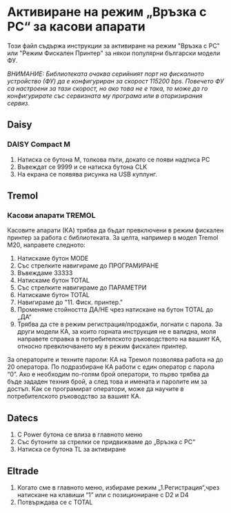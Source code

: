 # Активиране на режим „Връзка с PC“ за касови апарати

Този файл съдържа инструкции за активиране на режим "Връзка с PC" или "Режим Фискален Принтер" за някои популярни български модели ФУ.

*ВНИМАНИЕ: Библиотеката очаква серийният порт на фискалното устройство (ФУ) да е конфигуриран за скорост 115200 bps. Повечето ФУ са настроени за тази скорост, но ако това не е така, то може да го конфигурирате със сервизната му програма или в оторизирания сервиз.*

## Daisy

### DAISY Compact M 

1. Натиска се бутона М, толкова пъти, докато се появи надписа PC
2. Въвеждат се 9999 и се натиска бутона CLK
3. На екрана се появява рисунка на USB куплунг.

## Tremol
 
### Касови апарати TREMOL 

Касовите апарати (КА) трябва да бъдат превключени в режим фискален принтер за работа с библиотеката. 
За целта, например в модел Tremol M20, направете следното:
1. Натискаме бутон MODE
2. Със стрелките навигираме до ПРОГРАМИРАНЕ
3. Въвеждаме 33333
4. Натискаме бутон TOTAL
5. Със стрелките навигираме до ПАРАМЕТРИ
6. Натискаме бутон TOTAL
7. Навигираме до "11. Фиск. принтер."
8. Променяме стойността ДА/НЕ чрез натискане на бутон TOTAL до „ДА“
9. Трябва да сте в режим регистрация/продажби, логнати с парола. 
За други модели КА, за които горната инструкция не е валидна, моля направете справка в потребителското ръководството на вашият КА, относно превключването му в режим фискален принтер.

За операторите и техните пароли:
КА на Тремол позволява работа на до 20 оператора. По подразбиране КА работи с един
оператор с парола “0”. Ако е необходим по-голям брой оператори, то първо
трябва да бъде зададен техния брой, а след това и имената и паролите им за
достъп. Как се програмират оператори, може да научите в потребителското ръководство за вашият КА.

## Datecs

1. С Power бутона се влиза в главното меню
2. Със бутоните за стрелки се придвижваме до „Връзка с РС“
3. Натиска се бутона TL за активиране

## Eltrade

1. Когато сме в главното меню, избираме режим „1.Регистрация“,чрез натискане на клавиши “1”  или с позициониране с D2 и D4
2. Потвърждава се с TOTAL
